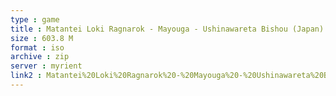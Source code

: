 ```yaml
---
type : game
title : Matantei Loki Ragnarok - Mayouga - Ushinawareta Bishou (Japan)
size : 603.8 M
format : iso
archive : zip
server : myrient
link2 : Matantei%20Loki%20Ragnarok%20-%20Mayouga%20-%20Ushinawareta%20Bishou%20%28Japan%29
---
```


